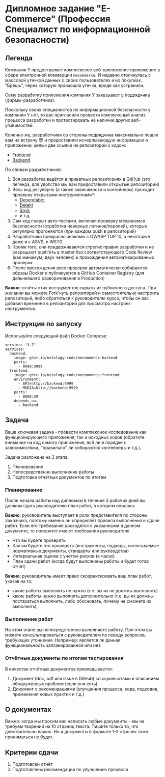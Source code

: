 # Дипломное задание "E-Commerce" (Профессия Специалист по информационной безопасности)

## Легенда

Компания Y предоставляет комплексное веб-приложение приложение в сфере электронной коммерции `Necommerce`. И недавно столкнулась с массовой утечкой данных о своих пользователях и их покупках. "Брешь", через которую произошла утечка, вроде как устранили.

Саму разработку приложения компания Y заказывает у подрядчика (фирмы-разработчика).

Поскольку своих специалистов по информационной безопасности у компании Y нет, то вас пригласили провести комплексный анализ процесса разработки и протестировать на наличие других веб-уязвимостей.

Конечно же, разработчики со стороны подрядчика максимально пошли вам на встречу 😈 и предоставили исчерпывающую информацию о приложении: целых две ссылки на репозитории с кодом:
* [Frontend](https://github.com/netology-code/necommerce-frontend)
* [Backend](https://github.com/netology-code/necommerce-backend)

По словам разработчиков:
1. Вся разработка ведётся в приватных репозиториях в GitHub (это легенда, для удобства мы вам предоставили открытые репозитории)
1. Весь код регулярно (а также зависимости и контейнеры) проходит проверку открытыми инструментами*:
    * [Dependabot](https://dependabot.com)
    * [Detekt](https://detekt.github.io/detekt/)
    * [Snyk](https://snyk.io/)
    * и т.д.
1. Сам код покрыт авто-тестами, включая проверку механизмов безопасности (отработка неверных логинов/паролей), которые регулярно прогоняются (при каждом push в репозиторий)
1. Разработчики прекрасно знакомы с OWASP TOP 10, а некоторые даже и с ASVS, и WSTG
1. Кроме того, они придерживаются строгих правил разработки и не разрешают push'ить в master без соответствующего Code Review (как минимум, двух человек) и прохождения автоматизированных проверок
1. После прохождения всех проверок автоматически собираются образы Docker и публикуются в GitHub Container Registry (для дальнейшего разворачивания в Production)

**Важно**: отчёты этих инструментов скрыты из публичного доступа. При желании вы можете Fork'нуть репозиторий и самостоятельно настроить репозиторий, либо обратиться к руководителю курса, чтобы он вас добавил временно в репозиторий для просмотра настроек инструментов.

## Инструкция по запуску

Используйте следующий файл Docker Compose:
```
version: '3.7'
services:
  backend:
    image: ghcr.io/netology-code/necommerce-backend
    ports:
      - 9999:9999
  frontend:
    image: ghcr.io/netology-code/necommerce-frontend
    environment:
      - API=http://backend:9999
      - MEDIA=http://backend:9999
    ports:
      - 8888:80
    depends_on:
      - backend
```

## Задача

Ваша ключевая задача - провести комплексное исследование как функционирующего приложения, так и исходных кодов (обратите внимание на код самого приложения, всё ли в порядке с зависимостями, "правильно" ли собираются контейнеры и т.д.).

Задача разложена на 3 этапа:
1. Планирование
1. Непосредственно выполнение работы
1. Подготовка отчётных документов по итогам

### Планирование

После начала работы над дипломом в течение 3 рабочих дней вы должны сдать руководителю план работ, в котором описано:

**Важно**: руководитель выступает в роли представителя по стороны Заказчика, поэтому именно он определяет правила выполнения и сдачи работ. Если его требования расходятся с указанными в данном документе, то приоритет имеют требования руководителя.

* Что вы будете проверять
* Как вы будете это проверять (инструменты, подходы, используемые нормативные документы, стандарты или руководства) 
* Интервальная оценка с учётом рисков (в часах)
* План сдачи работ (когда будут выполнены работы и будет готов отчёт)

**Важно**: руководитель имеет право скорректировать ваш план работ, указав на то:
* какие работы выполнять не нужно (т.е. вы их не должны выполнять)
* какие работы нужно выполнить дополнительно (т.е. вы их должны постараться выполнить, либо обосновать, почему не сможете их выполнить)

### Выполнение работ

На этом этапе вы непосредственно выполняете работу. При этом вы можете консультироваться с руководителем по поводу вопросов, требующих уточнения. Например: является ли данная функциональность запланированной или нет.

### Отчётные документы по итогам тестирования

В качестве отчётных документов прикладывается:
1. Документ (doc, odf или issue в GitHub) со скриншотами и описанием обнаруженных проблем (если они есть)
1. Документ с рекомендациями (улучшения процесса, кода, подходов, применения новых практик и т.д.)

## О документах

Важно: когда мы просим вас написать любые документы - мы не требуем творений на 10 страниц текста. Пишите только то, что действительно важно. Но и документы в формате 1-2 строчек тоже приниматься не будут.

## Критерии сдачи

1. Подготовлен отчёт
1. Подготовлены рекомендации по улучшению процесса
